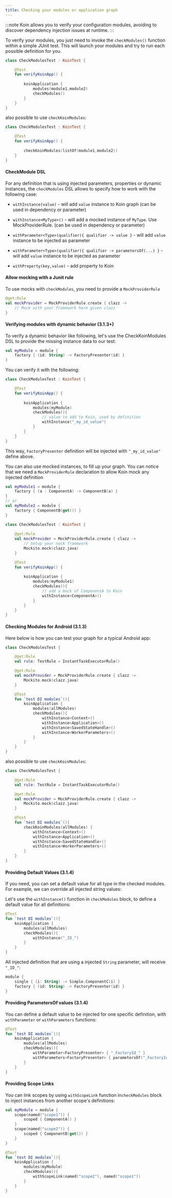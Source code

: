 ```yaml
---
title: Checking your modules or application graph
---
```


:::note 
Koin allows you to verify your configuration modules, avoiding to discover dependency injection issues at runtime.
:::

To verify your modules, you just need to invoke the `checkModules()` function within a simple JUnit test. This will launch your modules and try to run each possible definition for you. 


```kotlin
class CheckModulesTest : KoinTest {

    @Test
    fun verifyKoinApp() {
        
        koinApplication {
            modules(module1,module2)
            checkModules()
        }
    }
}
```

also possible to use `checkKoinModules`:

```kotlin
class CheckModulesTest : KoinTest {

    @Test
    fun verifyKoinApp() {
        
        checkKoinModules(listOf(module1,module2))
    }
}
```

#### CheckModule DSL

For any definition that is using injected parameters, properties or dynamic instances, the `checkModules` DSL allows to specify how to work with the following case:

* `withInstance(value)` - will add `value` instance to Koin graph (can be used in dependency or parameter)

* `withInstance<MyType>()` - will add a mocked instance of `MyType`. Use MockProviderRule. (can be used in dependency or parameter)

* `withParameter<Type>(qualifier){ qualifier -> value }` - will add `value` instance to be injected as parameter

* `withParameter<Type>(qualifier){ qualifier -> parametersOf(...) }` - will add `value` instance to be injected as parameter

* `withProperty(key,value)` - add property to Koin


#### Allow mocking with a Junit rule

To use mocks with `checkModules`, you need to provide a `MockProviderRule`

```kotlin
@get:Rule
val mockProvider = MockProviderRule.create { clazz ->
    // Mock with your framework here given clazz 
}
```

#### Verifying modules with dynamic behavior (3.1.3+)

To verify a dynamic behavior like following, let's use the CheckKoinModules DSL to provide the missing instance data to our test:

```kotlin
val myModule = module {
    factory { (id: String) -> FactoryPresenter(id) }
}
```

You can verify it with the following:

```kotlin
class CheckModulesTest : KoinTest {

    @Test
    fun verifyKoinApp() {
        
        koinApplication {
            modules(myModule)
            checkModules(){
                // value to add to Koin, used by definition
                withInstance("_my_id_value")
            }
        }
    }
}
```

This way, `FactoryPresenter` definition will be injected with `"_my_id_value"` define above.

You can also use mocked instances, to fill up your graph. You can notice that we need a `MockProviderRule` declaration to allow Koin mock any injected definition

```kotlin
val myModule1 = module {
    factory { (a : ComponentA) -> ComponentB(a) }
}
// or
val myModule2 = module {
    factory { ComponentB(get()) }
}
```

```kotlin
class CheckModulesTest : KoinTest {
    
    @get:Rule
    val mockProvider = MockProviderRule.create { clazz ->
        // Setup your nock framework
        Mockito.mock(clazz.java)
    }

    @Test
    fun verifyKoinApp() {
        
        koinApplication {
            modules(myModule1)
            checkModules(){
                // add a mock of ComponentA to Koin 
                withInstance<ComponentA>()
            }
        }
    }
}
```

#### Checking Modules for Android (3.1.3)

Here below is how you can test your graph for a typical Android app:

```kotlin
class CheckModulesTest {

    @get:Rule
    val rule: TestRule = InstantTaskExecutorRule()

    @get:Rule
    val mockProvider = MockProviderRule.create { clazz ->
        Mockito.mock(clazz.java)
    }

    @Test
    fun `test DI modules`(){
        koinApplication {
            modules(allModules)
            checkModules(){
                withInstance<Context>()
                withInstance<Application>()
                withInstance<SavedStateHandle>()
                withInstance<WorkerParameters>()
            }
        }
    }
}
```

also possible to use `checkKoinModules`:

```kotlin
class CheckModulesTest {

    @get:Rule
    val rule: TestRule = InstantTaskExecutorRule()

    @get:Rule
    val mockProvider = MockProviderRule.create { clazz ->
        Mockito.mock(clazz.java)
    }

    @Test
    fun `test DI modules`(){
        checkKoinModules(allModules) {
            withInstance<Context>()
            withInstance<Application>()
            withInstance<SavedStateHandle>()
            withInstance<WorkerParameters>()
        }
    }
}
```

#### Providing Default Values (3.1.4)

If you need, you can set a default value for all type in the checked modules. For example, we can override all injected string values:

Let's use the `withInstance()` function in `checkModules` block, to define a default value for all definitions:

```kotlin
@Test
fun `test DI modules`(){
    koinApplication {
        modules(allModules)
        checkModules(){
            withInstance("_ID_")
        }
    }
}
```

All injected definition that are using a injected `String` parameter, will receive `"_ID_"`:

```kotlin
module {
    single { (i: String) -> Simple.ComponentC(i) }
    factory { (id: String) -> FactoryPresenter(id) }
}
```

#### Providing ParametersOf values (3.1.4)

You can define a default value to be injected for one specific definition, with `withParameter` or `withParameters` functions:

```kotlin
@Test
fun `test DI modules`(){
    koinApplication {
        modules(allModules)
        checkModules(){
            withParameter<FactoryPresenter> { "_FactoryId_" }
            withParameters<FactoryPresenter> { parametersOf("_FactoryId_",...) }
        }
    }
}
```

#### Providing Scope Links

You can link scopes by using `withScopeLink` function in`checkModules` block to inject instances from another scope's definitions:

```kotlin
val myModule = module {
    scope(named("scope1")) {
        scoped { ComponentA() }
    }
    scope(named("scope2")) {
        scoped { ComponentB(get()) }
    }
}
```

```kotlin
@Test
fun `test DI modules`(){
    koinApplication {
        modules(myModule)
        checkModules(){
            withScopeLink(named("scope2"), named("scope1"))
        }
    }
}
```
